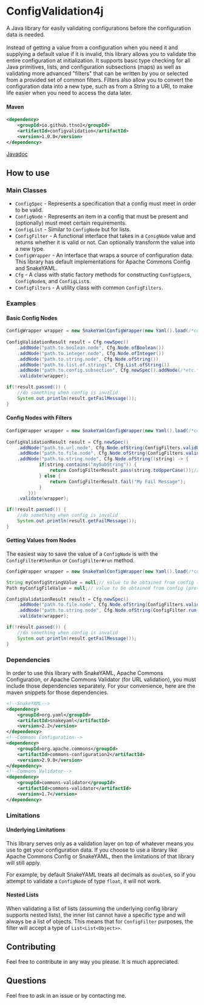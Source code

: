 # ConfigValidation4j
A Java library for easily validating configurations before the configuration data is needed.<br><br>
Instead of getting a value from a configuration when you need it and supplying a default value if it is invalid, this library allows you to validate the entire configuration 
at initialization. It supports basic type checking for all Java primitives, lists, and configuration subsections (maps) as well as validating more advanced "filters" that can be 
written by you or selected from a provided set of common filters. Filters also allow you to convert the configuration data into a new type, such as from a String to a URI, to make 
life easier when you need to access the data later.
#### Maven
```xml
<dependency>
	<groupId>io.github.ttno1</groupId>
	<artifactId>configvalidation</artifactId>
	<version>1.0.0</version>
</dependency>
```
[Javadoc](https://ttno1.github.io/ConfigValidation4j/)
## How to use
### Main Classes
- `ConfigSpec` - Represents a specification that a config must meet in order to be valid.
- `ConfigNode` - Represents an item in a config that must be present and (optionally) must meet certain requirements.
- `ConfigList` - Similar to `ConfigNode` but for lists.
- `ConfigFilter` - A functional interface that takes in a `ConigNode` value and returns whether it is valid or not. Can optionally transform the value into a new type.
- `ConfigWrapper` - An interface that wraps a source of configuration data. This library has default implementations for Apache Commons Config and SnakeYAML.
- `Cfg` - A class with static factory methods for constructing `ConfigSpec`s, `ConfigNode`s, and `ConfigList`s.
- `ConfigFilters` - A utility class with common `ConfigFilters`.
### Examples
#### Basic Config Nodes
```java
ConfigWrapper wrapper = new SnakeYamlConfigWrapper(new Yaml().load(/*config input stream*/));
		
ConfigValidationResult result = Cfg.newSpec()
	.addNode("path.to.boolean.node", Cfg.Node.ofBoolean())
	.addNode("path.to.integer.node", Cfg.Node.ofInteger())
	.addNode("path.to.string.node", Cfg.Node.ofString())
	.addNode("path.to.list.of.strings", Cfg.List.ofString())
	.addNode("path.to.config.subsection", Cfg.newSpec().addNode(/*etc.*/))
	.validate(wrapper);

if(!result.passed()) {
	//do something when config is invalid
	System.out.println(result.getFailMessage());
}
```
#### Config Nodes with Filters
```java
ConfigWrapper wrapper = new SnakeYamlConfigWrapper(new Yaml().load(/*config input stream*/));
		
ConfigValidationResult result = Cfg.newSpec()
	.addNode("path.to.url.node", Cfg.Node.ofString(ConfigFilters.validURL()))
	.addNode("path.to.file.node", Cfg.Node.ofString(ConfigFilters.validPath(FileState.PATH)))
	.addNode("path.to.string.node", Cfg.Node.ofString((string) -> {
			if(string.contains("mySubString")) {
				return ConfigFilterResult.pass(string.toUpperCase());// ConfigFilterResult#pass() takes in the transformed value, it does not have to be the same type
			} else {
				return ConfigFilterResult.fail("My Fail Message");
			}
		}))
	.validate(wrapper);

if(!result.passed()) {
	//do something when config is invalid
	System.out.println(result.getFailMessage());
}
```
#### Getting Values from Nodes
The easiest way to save the value of a `ConfigNode` is with the `ConfigFilter#thenRun` or `ConfigFilter#run` method.
```java
ConfigWrapper wrapper = new SnakeYamlConfigWrapper(new Yaml().load(/*config input stream*/));

String myConfigStringValue = null;// value to be obtained from config (pretend this is a field in a class)
Path myConfigFileValue = null;// value to be obtained from config (pretend this is a field in a class)

ConfigValidationResult result = Cfg.newSpec()
	.addNode("path.to.file.node", Cfg.Node.ofString(ConfigFilters.validPath(FileState.PATH).thenRun((path) -> {myConfigFileValue = path;})))
	.addNode("path.to.string.node", Cfg.Node.ofString(ConfigFilter.run((string) -> {myConfigStringValue = string;})))
	.validate(wrapper);

if(!result.passed()) {
	//do something when config is invalid
	System.out.println(result.getFailMessage());
}
```
### Dependencies
In order to use this library with SnakeYAML, Apache Commons Configuration, or Apache Commons Validator (for URL validation), you must include those dependencies separately.
For your convenience, here are the maven snippets for those dependencies.
```xml
<!--SnakeYAML-->
<dependency>
	<groupId>org.yaml</groupId>
	<artifactId>snakeyaml</artifactId>
	<version>2.2</version>
</dependency>
<!--Commons Configuration-->
<dependency>
	<groupId>org.apache.commons</groupId>
	<artifactId>commons-configuration2</artifactId>
	<version>2.9.0</version>
</dependency>
<!--Commons Validator-->
<dependency>
	<groupId>commons-validator</groupId>
	<artifactId>commons-validator</artifactId>
	<version>1.7</version>
</dependency>
```
### Limitations
#### Underlying Limitations
This library serves only as a validation layer on top of whatever means you use to get your configuration data.
If you choose to use a library like Apache Commons Config or SnakeYAML, then the limitations of that library will still apply.

For example, by default SnakeYAML treats all decimals as `double`s, so if you attempt to validate a `ConfigNode` of type `float`, it will not work.
#### Nested Lists
When validating a list of lists (assuming the underlying config library supports nested lists), the inner list cannot have a specific type and will always be a list of objects. This means that for `ConfigFilter` purposes, the filter will accept a type of `List<List<Object>>`.
## Contributing
Feel free to contribute in any way you please. It is much appreciated.
## Questions
Feel free to ask in an issue or by contacting me.

